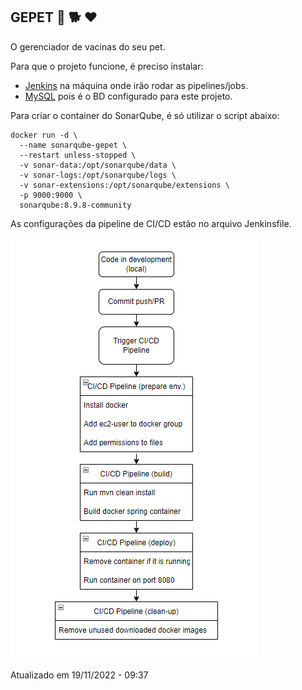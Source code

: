 ## GEPET :syringe: :dog2: :heart:
O gerenciador de vacinas do seu pet.

Para que o projeto funcione, é preciso instalar:
- [Jenkins](https://www.jenkins.io/) na máquina onde irão rodar as pipelines/jobs.
- [MySQL](https://www.mysql.com/) pois é o BD configurado para este projeto.

Para criar o container do SonarQube, é só utilizar o script abaixo:

```
docker run -d \
  --name sonarqube-gepet \
  --restart unless-stopped \
  -v sonar-data:/opt/sonarqube/data \
  -v sonar-logs:/opt/sonarqube/logs \
  -v sonar-extensions:/opt/sonarqube/extensions \
  -p 9000:9000 \
  sonarqube:8.9.8-community
```

As configurações da pipeline de CI/CD estão no arquivo Jenkinsfile.

![](gepet-diagram.png)

Atualizado em 19/11/2022 - 09:37
